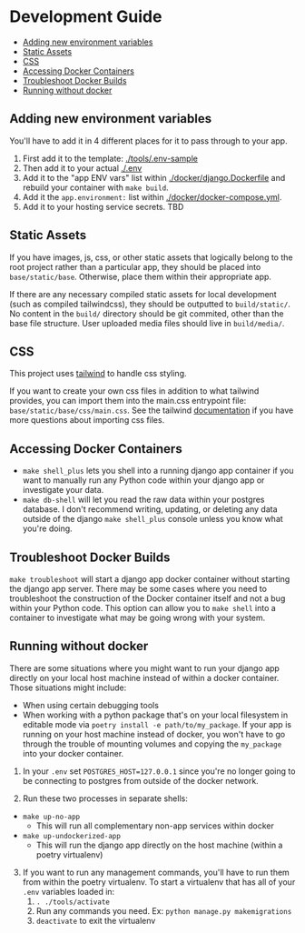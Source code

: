 # Development Guide

- [Adding new environment variables](#adding-new-environment-variables)
- [Static Assets](#static-assets)
- [CSS](#css)
- [Accessing Docker Containers](#accessing-docker-containers)
- [Troubleshoot Docker Builds](#troubleshoot-docker-builds)
- [Running without docker](#running-without-docker)

## Adding new environment variables
You'll have to add it in 4 different places for it to pass through to your app.
1. First add it to the template: [./tools/.env-sample](./tools/.env-sample)
2. Then add it to your actual [./.env](./.env)
3. Add it to the "app ENV vars" list within [./docker/django.Dockerfile](./docker/django.Dockerfile) and rebuild your container with `make build`.
4. Add it the `app.environment:` list within [./docker/docker-compose.yml](./docker/docker-compose.yml).
5. Add it to your hosting service secrets. TBD

## Static Assets

If you have images, js, css, or other static assets that logically belong to the root project rather than a particular app, they should be placed into `base/static/base`. Otherwise, place them within their appropriate app.

If there are any necessary compiled static assets for local development (such as compiled tailwindcss), they should be outputted to `build/static/`. No content in the `build/` directory should be git commited, other than the base file structure. User uploaded media files should live in `build/media/`.

## CSS

This project uses [tailwind](https://tailwindcss.com/) to handle css styling.

If you want to create your own css files in addition to what tailwind provides, you can import them into the main.css entrypoint file:
`base/static/base/css/main.css`. See the tailwind [documentation](https://tailwindcss.com/docs/using-with-preprocessors#build-time-imports) if you have more questions about importing css files.

## Accessing Docker Containers

- `make shell_plus` lets you shell into a running django app container if you want to manually run any Python code within your django app or investigate your data.
- `make db-shell` will let you read the raw data within your postgres database. I don't recommend writing, updating, or deleting any data outside of the django `make shell_plus` console unless you know what you're doing.

## Troubleshoot Docker Builds

`make troubleshoot` will start a django app docker container without starting the django app server. There may be some cases where you need to troubleshoot the construction of the Docker container itself and not a bug within your Python code. This option can allow you to `make shell` into a container to investigate what may be going wrong with your system.

## Running without docker

There are some situations where you might want to run your django app directly on your local host machine instead of within a docker container. Those situations might include:
- When using certain debugging tools
- When working with a python package that's on your local filesystem in editable mode via `poetry install -e path/to/my_package`. If your app is running on your host machine instead of docker, you won't have to go through the trouble of mounting volumes and copying the `my_package` into your docker container.

1. In your `.env` set `POSTGRES_HOST=127.0.0.1` since you're no longer going to be connecting to postgres from outside of the docker network.

2. Run these two processes in separate shells:
- `make up-no-app`
  - This will run all complementary non-app services within docker
- `make up-undockerized-app`
  - This will run the django app directly on the host machine (within a poetry virtualenv)

3. If you want to run any management commands, you'll have to run them from within the poetry virtualenv. To start a virtualenv that has all of your `.env` variables loaded in:
   1. `. ./tools/activate`
   2. Run any commands you need. Ex: `python manage.py makemigrations`
   3. `deactivate` to exit the virtualenv

